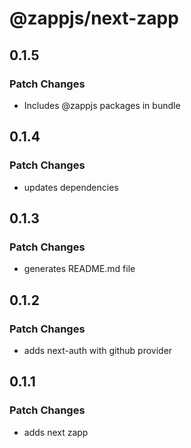 # @zappjs/next-zapp

## 0.1.5

### Patch Changes

- Includes @zappjs packages in bundle

## 0.1.4

### Patch Changes

- updates dependencies

## 0.1.3

### Patch Changes

- generates README.md file

## 0.1.2

### Patch Changes

- adds next-auth with github provider

## 0.1.1

### Patch Changes

- adds next zapp
